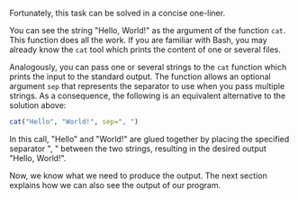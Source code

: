 Fortunately, this task can be solved in a concise one-liner.

You can see the string "Hello, World!" as the argument of the function `cat`.
This function does all the work. If you are familiar with Bash, you may already
know the `cat` tool which prints the content of one or several files.

Analogously, you can pass one or several strings to the `cat` function which prints
the input to the standard output. The function allows an optional argument `sep`
that represents the separator to use when you pass multiple strings. As a
consequence, the following is an equivalent alternative to the solution above:

```r
cat("Hello", "World!", sep=", ")
```

In this call, "Hello" and "World!" are glued together by placing the specified
separator ", " between the two strings, resulting in the desired output
"Hello, World!".

Now, we know what we need to produce the output. The next section explains how
we can also see the output of our program.
